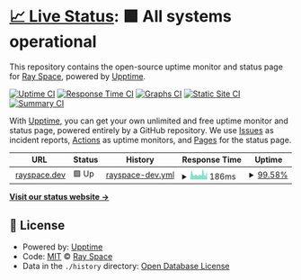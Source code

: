 # [📈 Live Status](https://ryspc.github.io/uptime): <!--live status--> **🟩 All systems operational**

This repository contains the open-source uptime monitor and status page for [Ray Space](rayspace.co), powered by [Upptime](https://github.com/upptime/upptime).

[![Uptime CI](https://github.com/ryspc/uptime/workflows/Uptime%20CI/badge.svg)](https://github.com/ryspc/uptime/actions?query=workflow%3A%22Uptime+CI%22)
[![Response Time CI](https://github.com/ryspc/uptime/workflows/Response%20Time%20CI/badge.svg)](https://github.com/ryspc/uptime/actions?query=workflow%3A%22Response+Time+CI%22)
[![Graphs CI](https://github.com/ryspc/uptime/workflows/Graphs%20CI/badge.svg)](https://github.com/ryspc/uptime/actions?query=workflow%3A%22Graphs+CI%22)
[![Static Site CI](https://github.com/ryspc/uptime/workflows/Static%20Site%20CI/badge.svg)](https://github.com/ryspc/uptime/actions?query=workflow%3A%22Static+Site+CI%22)
[![Summary CI](https://github.com/ryspc/uptime/workflows/Summary%20CI/badge.svg)](https://github.com/ryspc/uptime/actions?query=workflow%3A%22Summary+CI%22)

With [Upptime](https://upptime.js.org), you can get your own unlimited and free uptime monitor and status page, powered entirely by a GitHub repository. We use [Issues](https://github.com/ryspc/uptime/issues) as incident reports, [Actions](https://github.com/ryspc/uptime/actions) as uptime monitors, and [Pages](https://ryspc.github.io/uptime) for the status page.

<!--start: status pages-->
<!-- This summary is generated by Upptime (https://github.com/upptime/upptime) -->
<!-- Do not edit this manually, your changes will be overwritten -->
<!-- prettier-ignore -->
| URL | Status | History | Response Time | Uptime |
| --- | ------ | ------- | ------------- | ------ |
| <img alt="" src="https://icons.duckduckgo.com/ip3/rayspace.dev.ico" height="13"> [rayspace.dev](https://rayspace.dev) | 🟩 Up | [rayspace-dev.yml](https://github.com/rx0a/uptime/commits/HEAD/history/rayspace-dev.yml) | <details><summary><img alt="Response time graph" src="./graphs/rayspace-dev/response-time-week.png" height="20"> 186ms</summary><br><a href="https://ryspc.github.io/uptime/history/rayspace-dev"><img alt="Response time 215" src="https://img.shields.io/endpoint?url=https%3A%2F%2Fraw.githubusercontent.com%2Frx0a%2Fuptime%2FHEAD%2Fapi%2Frayspace-dev%2Fresponse-time.json"></a><br><a href="https://ryspc.github.io/uptime/history/rayspace-dev"><img alt="24-hour response time 274" src="https://img.shields.io/endpoint?url=https%3A%2F%2Fraw.githubusercontent.com%2Frx0a%2Fuptime%2FHEAD%2Fapi%2Frayspace-dev%2Fresponse-time-day.json"></a><br><a href="https://ryspc.github.io/uptime/history/rayspace-dev"><img alt="7-day response time 186" src="https://img.shields.io/endpoint?url=https%3A%2F%2Fraw.githubusercontent.com%2Frx0a%2Fuptime%2FHEAD%2Fapi%2Frayspace-dev%2Fresponse-time-week.json"></a><br><a href="https://ryspc.github.io/uptime/history/rayspace-dev"><img alt="30-day response time 198" src="https://img.shields.io/endpoint?url=https%3A%2F%2Fraw.githubusercontent.com%2Frx0a%2Fuptime%2FHEAD%2Fapi%2Frayspace-dev%2Fresponse-time-month.json"></a><br><a href="https://ryspc.github.io/uptime/history/rayspace-dev"><img alt="1-year response time 217" src="https://img.shields.io/endpoint?url=https%3A%2F%2Fraw.githubusercontent.com%2Frx0a%2Fuptime%2FHEAD%2Fapi%2Frayspace-dev%2Fresponse-time-year.json"></a></details> | <details><summary><a href="https://ryspc.github.io/uptime/history/rayspace-dev">99.58%</a></summary><a href="https://ryspc.github.io/uptime/history/rayspace-dev"><img alt="All-time uptime 93.20%" src="https://img.shields.io/endpoint?url=https%3A%2F%2Fraw.githubusercontent.com%2Frx0a%2Fuptime%2FHEAD%2Fapi%2Frayspace-dev%2Fuptime.json"></a><br><a href="https://ryspc.github.io/uptime/history/rayspace-dev"><img alt="24-hour uptime 100.00%" src="https://img.shields.io/endpoint?url=https%3A%2F%2Fraw.githubusercontent.com%2Frx0a%2Fuptime%2FHEAD%2Fapi%2Frayspace-dev%2Fuptime-day.json"></a><br><a href="https://ryspc.github.io/uptime/history/rayspace-dev"><img alt="7-day uptime 99.58%" src="https://img.shields.io/endpoint?url=https%3A%2F%2Fraw.githubusercontent.com%2Frx0a%2Fuptime%2FHEAD%2Fapi%2Frayspace-dev%2Fuptime-week.json"></a><br><a href="https://ryspc.github.io/uptime/history/rayspace-dev"><img alt="30-day uptime 99.82%" src="https://img.shields.io/endpoint?url=https%3A%2F%2Fraw.githubusercontent.com%2Frx0a%2Fuptime%2FHEAD%2Fapi%2Frayspace-dev%2Fuptime-month.json"></a><br><a href="https://ryspc.github.io/uptime/history/rayspace-dev"><img alt="1-year uptime 99.92%" src="https://img.shields.io/endpoint?url=https%3A%2F%2Fraw.githubusercontent.com%2Frx0a%2Fuptime%2FHEAD%2Fapi%2Frayspace-dev%2Fuptime-year.json"></a></details>

<!--end: status pages-->

[**Visit our status website →**](https://ryspc.github.io/uptime)

## 📄 License

- Powered by: [Upptime](https://github.com/upptime/upptime)
- Code: [MIT](./LICENSE) © [Ray Space](rayspace.co)
- Data in the `./history` directory: [Open Database License](https://opendatacommons.org/licenses/odbl/1-0/)
